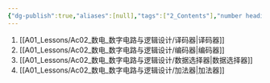 ```yaml
---
{"dg-publish":true,"aliases":[null],"tags":["2_Contents"],"number headings":"auto, first-level 1, max 6, A.1.","Created-Date":"2023-10-28 15:50:17","Modified-Date":"2024-04-18 11:53:20","permalink":"/A01_Lessons/Ac02_数电_数字电路与逻辑设计/第4章. 组合逻辑电路/","dgPassFrontmatter":true}
---
```




1. [[A01_Lessons/Ac02_数电_数字电路与逻辑设计/译码器\|译码器]]
2. [[A01_Lessons/Ac02_数电_数字电路与逻辑设计/编码器\|编码器]]
3. [[A01_Lessons/Ac02_数电_数字电路与逻辑设计/数据选择器\|数据选择器]]
4. [[A01_Lessons/Ac02_数电_数字电路与逻辑设计/加法器\|加法器]]